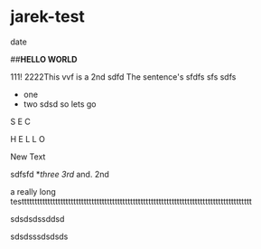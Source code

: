 # jarek-test

   date

##**HELLO WORLD**




111! 2222This vvf is a 2nd  sdfd The sentence's 
sfdfs
sfs
sdfs



* one
*  two sdsd so lets go

S
E
C

H
E
L
L
O

New Text

sdfsfd
**three 3rd* and.  2nd

a really long testtttttttttttttttttttttttttttttttttttttttttttttttttttttttttttttttttttttttttttttttttttttttt












































sdsdsdssddsd









































sdsdsssdsdsds
